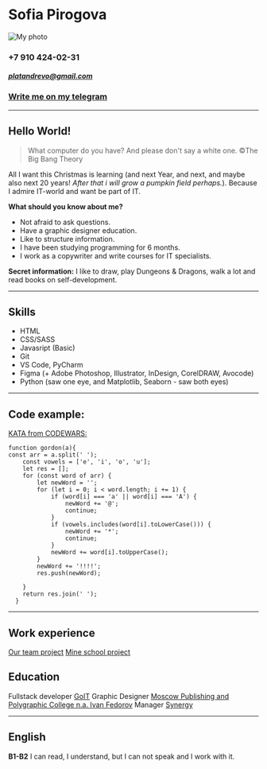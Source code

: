 # **Sofia Pirogova**

![My photo](https://sun9-west.userapi.com/sun9-54/s/v1/ig2/3PFRDPSYwZfAioNsqvMOOc2AMkBdmnOs3SP_OK_bmKQHpVcrEHXFGXtez1ejpjaBYdtio0GNODVh2zwOztz3gFAd.jpg?size=200x250&quality=96&type=album)

### +7 910 424-02-31

#### *platandrevo@gmail.com*

### [Write me on my telegram](https://t.me/Drevo_borch)

---

## **Hello World!**

> What computer do you have? And please don't say a white one.
> ©The Big Bang Theory

All I want this Christmas is learning (and next Year, and next, and maybe also next 20 years! _After that i will grow a pumpkin field perhaps._).
Because I admire IT-world and want be part of IT.

**What should you know about me?**

- Not afraid to ask questions.
- Have a graphic designer education.
- Like to structure information.
- I have been studying programming for 6 months.
- I work as a copywriter and write courses for IT specialists.

**Secret information:**
I like to draw, play Dungeons & Dragons, walk a lot and read books on self-development.

---

## **Skills**

- HTML
- CSS/SASS
- Javasript (Basic)
- Git
- VS Code, PyCharm
- Figma (+ Adobe Photoshop, Illustrator, InDesign, CorelDRAW, Avocode)
- Python (saw one eye, and Matplotlib, Seaborn - saw both eyes)

---

## **Code example:**

[KATA from CODEWARS:](https://www.codewars.com/kata/57d1f36705c186d018000813/javascript)

```
function gordon(a){
const arr = a.split(' ');
	const vowels = ['e', 'i', 'o', 'u'];
	let res = [];
	for (const word of arr) {
		let newWord = '';
		for (let i = 0; i < word.length; i += 1) {
			if (word[i] === 'a' || word[i] === 'A') {
				newWord += '@';
				continue;
			}
			if (vowels.includes(word[i].toLowerCase())) {
				newWord += '*';
				continue;
			}
			newWord += word[i].toUpperCase();
		}
		newWord += '!!!!';
		res.push(newWord);

	}
	return res.join(' ');
  }
```

---

## **Work experience**

[Our team project](https://juliazaykas.github.io/HellEn-school/)
[Mine school project](https://sofiapirogova.github.io/goit-markup-hw-08/index.html)

## **Education**

Fullstack developer [GoIT](https://goit.global/ua/)
Graphic Designer [Moscow Publishing and Polygraphic College n.a. Ivan Fedorov](https://mipkif.mskobr.ru/)
Manager [Synergy](https://synergy.ru/)

---

## **English**

**B1-B2**
I can read, I understand, but I can not speak and I work with it.
